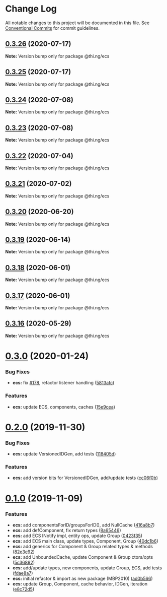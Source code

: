# Change Log

All notable changes to this project will be documented in this file.
See [Conventional Commits](https://conventionalcommits.org) for commit guidelines.

## [0.3.26](https://github.com/thi-ng/umbrella/compare/@thi.ng/ecs@0.3.25...@thi.ng/ecs@0.3.26) (2020-07-17)

**Note:** Version bump only for package @thi.ng/ecs





## [0.3.25](https://github.com/thi-ng/umbrella/compare/@thi.ng/ecs@0.3.24...@thi.ng/ecs@0.3.25) (2020-07-17)

**Note:** Version bump only for package @thi.ng/ecs





## [0.3.24](https://github.com/thi-ng/umbrella/compare/@thi.ng/ecs@0.3.23...@thi.ng/ecs@0.3.24) (2020-07-08)

**Note:** Version bump only for package @thi.ng/ecs





## [0.3.23](https://github.com/thi-ng/umbrella/compare/@thi.ng/ecs@0.3.22...@thi.ng/ecs@0.3.23) (2020-07-08)

**Note:** Version bump only for package @thi.ng/ecs





## [0.3.22](https://github.com/thi-ng/umbrella/compare/@thi.ng/ecs@0.3.21...@thi.ng/ecs@0.3.22) (2020-07-04)

**Note:** Version bump only for package @thi.ng/ecs





## [0.3.21](https://github.com/thi-ng/umbrella/compare/@thi.ng/ecs@0.3.20...@thi.ng/ecs@0.3.21) (2020-07-02)

**Note:** Version bump only for package @thi.ng/ecs





## [0.3.20](https://github.com/thi-ng/umbrella/compare/@thi.ng/ecs@0.3.19...@thi.ng/ecs@0.3.20) (2020-06-20)

**Note:** Version bump only for package @thi.ng/ecs





## [0.3.19](https://github.com/thi-ng/umbrella/compare/@thi.ng/ecs@0.3.18...@thi.ng/ecs@0.3.19) (2020-06-14)

**Note:** Version bump only for package @thi.ng/ecs





## [0.3.18](https://github.com/thi-ng/umbrella/compare/@thi.ng/ecs@0.3.17...@thi.ng/ecs@0.3.18) (2020-06-01)

**Note:** Version bump only for package @thi.ng/ecs





## [0.3.17](https://github.com/thi-ng/umbrella/compare/@thi.ng/ecs@0.3.16...@thi.ng/ecs@0.3.17) (2020-06-01)

**Note:** Version bump only for package @thi.ng/ecs





## [0.3.16](https://github.com/thi-ng/umbrella/compare/@thi.ng/ecs@0.3.15...@thi.ng/ecs@0.3.16) (2020-05-29)

**Note:** Version bump only for package @thi.ng/ecs





# [0.3.0](https://github.com/thi-ng/umbrella/compare/@thi.ng/ecs@0.2.0...@thi.ng/ecs@0.3.0) (2020-01-24)

### Bug Fixes

* **ecs:** fix [#178](https://github.com/thi-ng/umbrella/issues/178), refactor listener handling ([5813afc](https://github.com/thi-ng/umbrella/commit/5813afc6d263d09af215b00eb44dad569c6ead9a))

### Features

* **ecs:** update ECS, components, caches ([15e9cea](https://github.com/thi-ng/umbrella/commit/15e9ceadba6815bf86986176492028ac05eae3aa))

# [0.2.0](https://github.com/thi-ng/umbrella/compare/@thi.ng/ecs@0.1.0...@thi.ng/ecs@0.2.0) (2019-11-30)

### Bug Fixes

* **ecs:** update VersionedIDGen, add tests ([118405d](https://github.com/thi-ng/umbrella/commit/118405d0039e6f013c0343d805f220d04320f327))

### Features

* **ecs:** add version bits for VersionedIDGen, add/update tests ([cc06f0b](https://github.com/thi-ng/umbrella/commit/cc06f0b7c964c116468f10a399dd3948610c5840))

# [0.1.0](https://github.com/thi-ng/umbrella/compare/@thi.ng/ecs@0.0.2...@thi.ng/ecs@0.1.0) (2019-11-09)

### Features

* **ecs:** add componentsForID/groupsForID(), add NullCache ([416a8b7](https://github.com/thi-ng/umbrella/commit/416a8b7974716ec8b645dde8d2ed6ad389f18edb))
* **ecs:** add defComponent, fix return types ([8a65446](https://github.com/thi-ng/umbrella/commit/8a654463af1721377aa3372e21d86ec880548c84))
* **ecs:** add ECS INotify impl, entity ops, update Group ([0423f35](https://github.com/thi-ng/umbrella/commit/0423f35b7f589056ee3578d32530023a318322c0))
* **ecs:** add ECS main class, update types, Component, Group ([40dc1b6](https://github.com/thi-ng/umbrella/commit/40dc1b6abcfd0f11e04c7f7f22359bc928a9ff7d))
* **ecs:** add generics for Component & Group related types & methods ([82e3e92](https://github.com/thi-ng/umbrella/commit/82e3e92fe6f74395383069d370e3d6eb21982da5))
* **ecs:** add UnboundedCache, update Component & Group ctors/opts ([5c36892](https://github.com/thi-ng/umbrella/commit/5c36892ef9ed62f973a726277750c5845c9a859e))
* **ecs:** add/update types, new components, update Group, ECS, add tests ([fdae8a7](https://github.com/thi-ng/umbrella/commit/fdae8a794093e42f71165f7552231d9af744dfcd))
* **ecs:** initial refactor & import as new package (MBP2010) ([ad0b566](https://github.com/thi-ng/umbrella/commit/ad0b56629dc6133b3bcde429fa7df26f627ba0c1))
* **ecs:** update Group, Component, cache behavior, IDGen, iteration ([e8c72d5](https://github.com/thi-ng/umbrella/commit/e8c72d587e58ad6dbc7e6961e6daa098b5b7e614))

